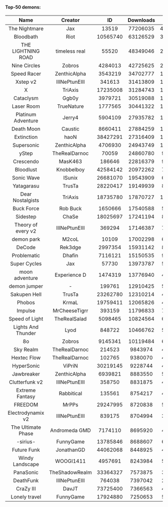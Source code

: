 #### Top-50 demons:

| Name | Creator | ID | Downloads | Likes |
|:---:|:---:|:---:|:---:|:---:|
| The Nightmare | Jax | 13519 | 77206035 | 4456209
| Bloodbath | Riot | 10565740 | 63126529 | 3199924
| THE LIGHTNING ROAD | timeless real | 55520 | 48349046 | 2562341
| Nine Circles | Zobros | 4284013 | 42725625 | 2470772
| Speed Racer | ZenthicAlpha | 3543219 | 34702777 | 1953393
| Xstep v2 | IIINePtunEIII | 341613 | 31413809 | 1353601
| X | TriAxis | 17235008 | 31284743 | 1734152
| Cataclysm | Ggb0y | 3979721 | 30519088 | 1090483
| Laser Room | TrueNature | 1777565 | 30441322 | 1090492
| Platinum Adventure | Jerry4 | 5904109 | 27935782 | 1961607
| Death Moon  | Caustic | 8660411 | 27884259 | 1537611
| Extinction | haoN | 38427291 | 27316409 | 1041873
| Supersonic | ZenthicAlpha | 4706930 | 24943749 | 1284544
| yStep | TheRealDarnoc | 70059 | 24860780 | 959678
| Crescendo | MasK463 | 186646 | 22816379 | 913324
| Bloodlust | Knobbelboy | 42584142 | 20972262 | 761840
| Sonic Wave | lSunix | 26681070 | 19543909 | 690826
| Yatagarasu  | TrusTa | 28220417 | 19149939 | 827121
| Dear Nostalgists | TriAxis | 18735780 | 17870727 | 1076627
| Buck Force | Rob Buck | 1650666 | 17540588 | 537289
| Sidestep | ChaSe | 18025697 | 17241194 | 827920
| Theory of every v2 | IIINePtunEIII | 369294 | 17146387 | 708936
| demon park | M2coL | 10109 | 17002298 | 663635
| DeCode | Rek3dge | 2997354 | 15931142 | 845797
| Problematic | Dhafin | 7116121 | 15150535 | 903579
| Super Cycles | Jax | 57730 | 13973787 | 586962
| moon adventure | Experience D | 1474319 | 13776940 | 459600
| demon jumper | - | 199761 | 12910425 | 539839
| Sakupen Hell | TrusTa | 23262780 | 12310214 | 428972
| Phobos | KrmaL | 19759411 | 12065826 | 495450
| Impulse | MrCheeseTigrr | 393159 | 11796833 | 706673
| Speed of Light | TheRealSalad | 5098465 | 10824564 | 620771
| Lights And Thunder | Lyod | 848722 | 10466762 | 564496
| 8o | Zobros | 9145341 | 10119484 | 605891
| Sky Realm | TheRealDarnoc | 214523 | 9843974 | 469960
| Hextec Flow | TheRealDarnoc | 102765 | 9380070 | 482029
| HyperSonic | ViPriN | 30219145 | 9228744 | 413608
| Jawbreaker | ZenthicAlpha | 6939821 | 8883550 | 556224
| Clutterfunk v2 | IIINePtunEIII | 358750 | 8831875 | 420781
| Extreme Fantasy | Rabbitical | 135561 | 8754217 | 402351
| FREEDOM | MrPPs | 29247995 | 8720838 | 510918
| Electrodynamix v2 | IIINePtunEIII | 839175 | 8704994 | 367511
| The Ultimate Phase | Andromeda GMD | 7174110 | 8695920 | 405367
| -sirius- | FunnyGame | 13785846 | 8688607 | 616787
| Future Funk | JonathanGD | 44062068 | 8448925 | 454703
| Windy Landscape | WOOGI1411 | 4957691 | 8243984 | 549175
| PanaSonic | TheShadowRealm | 33364327 | 7573875 | 371229
| DeathFunk | IIINePtunEIII | 764038 | 7397042 | 237913
| CraZy III | DavJT | 73725400 | 7366563 | 465097
| Lonely travel | FunnyGame | 17924880 | 7250653 | 543501
